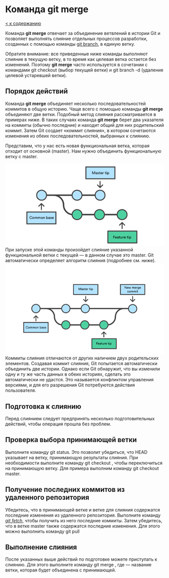 # Команда git merge

[< к содержанию](../readme.md)

Команда **git merge** отвечает за объединение ветвлений в истории Git и позволяет выполнять слияние отдельных процессов разработки, созданных с помощью команды [git branch](../articles/git_branch.md), в единую ветку.

Обратите внимание: все приведенные ниже команды выполняют слияние в текущую ветку, в то время как целевая ветка остается без изменений. Поэтому **git merge** часто используется в сочетании с командами git checkout (выбор текущей ветки) и git branch -d (удаление целевой устаревшей ветки).

 ## Порядок действий

Команда **git merge** объединяет несколько последовательностей коммитов в общую историю. Чаще всего с помощью команды **git merge** объединяют две ветки. Подобный метод слияния рассматривается в примерах ниже. В таких случаях команда **git merge** берет два указателя на коммиты (обычно последние) и находит общий для них родительский коммит. Затем Git создает «коммит слияния», в котором сочетаются изменения из обеих последовательностей, выбранных к слиянию.

Представим, что у нас есть новая функциональная ветка, которая отходит от основной (master). Нам нужно объединить функциональную ветку с master.

![gitmerge-image](../img/gitmerge.png)
При запуске этой команды произойдет слияние указанной функциональной ветки с текущей — в данном случае это master. Git автоматически определяет алгоритм слияния (подробнее см. ниже).
![gitmerge-image](../img/gitmerge1.png)
Коммиты слияния отличаются от других наличием двух родительских элементов. Создавая коммит слияния, Git попытается автоматически объединить две истории. Однако если Git обнаружит, что вы изменили одну и ту же часть данных в обеих историях, сделать это автоматически не удастся. Это называется конфликтом управления версиями, и для его разрешения Git потребуются действия пользователя. 

 ## Подготовка к слиянию

Перед слиянием следует предпринять несколько подготовительных действий, чтобы операция прошла без проблем.

 ## Проверка выбора принимающей ветки

Выполните команду git status. Это позволит убедиться, что HEAD указывает на ветку, принимающую результаты слияния. При необходимости выполните команду git checkout , чтобы переключиться на принимающую ветку. Для примера выполним команду git checkout master.

 ## Получение последних коммитов из удаленного репозитория

Убедитесь, что в принимающей ветке и ветке для слияния содержатся последние изменения из удаленного репозитория. Выполните команду [*git fetch*](../articles/git_fetch.md), чтобы получить из него последние коммиты. Затем убедитесь, что в ветке master также содержатся последние изменения. Для этого можно выполнить команду git pull

 ## Выполнение слияния

После указанных выше действий по подготовке можете приступать к слиянию. Для этого выполните команду git merge , где — название ветки, которая будет объединена с принимающей.


